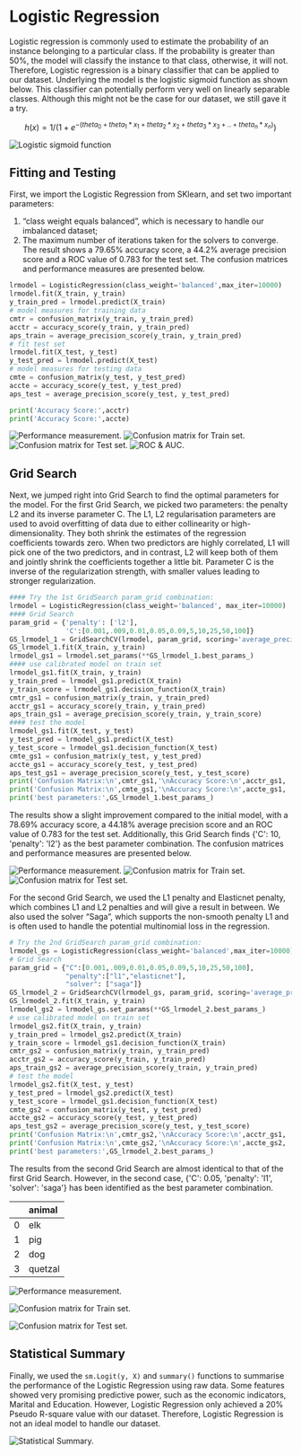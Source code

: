 # Logistic Regression
Logistic regression is commonly used to estimate the probability of an instance belonging to a particular class. If the probability is greater than 50%, the model will classify the instance to that class, otherwise, it will not. Therefore, Logistic regression is a binary classifier that can be applied to our dataset. Underlying the model is the logistic sigmoid function as shown below. This classifier can potentially perform very well on linearly separable classes. Although this might not be the case for our dataset, we still gave it a try.

$$h(x)=1 /\left(1+e^{-\left(t h e t a_{0}+t h e t a_{1} * x_{1}+t h e t a_{2} * x_{2}+t h e t a_{3} * x_{3}+. .+t h e t a_{n} * x_{n}\right)}\right)$$

![Logistic sigmoid function](https://miro.medium.com/max/1400/1*RqXFpiNGwdiKBWyLJc_E7g.png)

## Fitting and Testing
First, we import the Logistic Regression from SKlearn, and set two important parameters: 
1. “class weight equals balanced”, which is necessary to handle our imbalanced dataset; 
2. The maximum number of iterations taken for the solvers to converge. The result shows a 79.65% accuracy score, a 44.2% average precision score and a ROC value of 0.783 for the test set. The confusion matrices and performance measures are presented below.

```python
lrmodel = LogisticRegression(class_weight='balanced',max_iter=10000) 
lrmodel.fit(X_train, y_train)
y_train_pred = lrmodel.predict(X_train)
# model measures for training data
cmtr = confusion_matrix(y_train, y_train_pred)
acctr = accuracy_score(y_train, y_train_pred)
aps_train = average_precision_score(y_train, y_train_pred)
# fit test set 
lrmodel.fit(X_test, y_test)
y_test_pred = lrmodel.predict(X_test)
# model measures for testing data
cmte = confusion_matrix(y_test, y_test_pred)
accte = accuracy_score(y_test, y_test_pred)
aps_test = average_precision_score(y_test, y_test_pred)

print('Accuracy Score:',acctr)
print('Accuracy Score:',accte)
```
![Performance measurement.](../figures/6_1_LR_Scores.png)
![Confusion matrix for Train set.](../figures/6_1_LR_CM_Train.png)
![Confusion matrix for Test set.](../figures/6_1_LR_CM_Test.png)
![ROC & AUC.](../figures/6_1_LR_ROC.png)

## Grid Search
Next, we jumped right into Grid Search to find the optimal parameters for the model. For the first Grid Search, we picked two parameters: the penalty L2 and its inverse parameter C. The L1, L2 regularisation parameters are used to avoid overfitting of data due to either collinearity or high-dimensionality. They both shrink the estimates of the regression coefficients towards zero. When two predictors are highly correlated, L1 will pick one of the two predictors, and in contrast, L2 will keep both of them and jointly shrink the coefficients together a little bit. Parameter C is the inverse of the regularization strength, with smaller values leading to stronger regularization. 

```python
#### Try the 1st GridSearch param_grid combination:
lrmodel = LogisticRegression(class_weight='balanced', max_iter=10000)
#### Grid Search
param_grid = {'penalty': ['l2'],
              'C':[0.001,.009,0.01,0.05,0.09,5,10,25,50,100]}
GS_lrmodel_1 = GridSearchCV(lrmodel, param_grid, scoring='average_precision', n_jobs=-1)
GS_lrmodel_1.fit(X_train, y_train)
lrmodel_gs1 = lrmodel.set_params(**GS_lrmodel_1.best_params_)
#### use calibrated model on train set
lrmodel_gs1.fit(X_train, y_train)
y_train_pred = lrmodel_gs1.predict(X_train)
y_train_score = lrmodel_gs1.decision_function(X_train)
cmtr_gs1 = confusion_matrix(y_train, y_train_pred)
acctr_gs1 = accuracy_score(y_train, y_train_pred)
aps_train_gs1 = average_precision_score(y_train, y_train_score)
#### test the model
lrmodel_gs1.fit(X_test, y_test)
y_test_pred = lrmodel_gs1.predict(X_test)
y_test_score = lrmodel_gs1.decision_function(X_test)
cmte_gs1 = confusion_matrix(y_test, y_test_pred)
accte_gs1 = accuracy_score(y_test, y_test_pred)
aps_test_gs1 = average_precision_score(y_test, y_test_score)
print('Confusion Matrix:\n',cmtr_gs1,'\nAccuracy Score:\n',acctr_gs1, '\nAPS:\n',aps_train_gs1)
print('Confusion Matrix:\n',cmte_gs1,'\nAccuracy Score:\n',accte_gs1, '\nAPS:\n',aps_test_gs1)
print('best parameters:',GS_lrmodel_1.best_params_)
```

The results show a slight improvement compared to the initial model, with a 78.69% accuracy score, a 44.18% average precision score and an ROC value of 0.783 for the test set. Additionally, this Grid Search finds {'C': 10, 'penalty': 'l2'} as the best parameter combination. The confusion matrices and performance measures are presented below.

![Performance measurement.](../figures/6_2_GS1_Scores.png)
![Confusion matrix for Train set.](../figures/6_2_GS1_CM_Train.png)
![Confusion matrix for Test set.](../figures/6_2_GS1_CM_Test.png)

For the second Grid Search, we used the L1 penalty and Elasticnet penalty, which combines L1 and L2 penalties and will give a result in between. We also used the solver “Saga”, which supports the non-smooth penalty L1 and is often used to handle the potential multinomial loss in the regression.

```python
# Try the 2nd GridSearch param_grid combination:
lrmodel_gs = LogisticRegression(class_weight='balanced',max_iter=10000)
# Grid Search
param_grid = {"C":[0.001,.009,0.01,0.05,0.09,5,10,25,50,100], 
              "penalty":["l1","elasticnet"],
              "solver": ["saga"]}
GS_lrmodel_2 = GridSearchCV(lrmodel_gs, param_grid, scoring='average_precision', n_jobs=-1)
GS_lrmodel_2.fit(X_train, y_train)
lrmodel_gs2 = lrmodel_gs.set_params(**GS_lrmodel_2.best_params_)
# use calibrated model on train set
lrmodel_gs2.fit(X_train, y_train)
y_train_pred = lrmodel_gs2.predict(X_train)
y_train_score = lrmodel_gs1.decision_function(X_train)
cmtr_gs2 = confusion_matrix(y_train, y_train_pred)
acctr_gs2 = accuracy_score(y_train, y_train_pred)
aps_train_gs2 = average_precision_score(y_train, y_train_pred)
# test the model
lrmodel_gs2.fit(X_test, y_test)
y_test_pred = lrmodel_gs2.predict(X_test)
y_test_score = lrmodel_gs1.decision_function(X_test)
cmte_gs2 = confusion_matrix(y_test, y_test_pred)
accte_gs2 = accuracy_score(y_test, y_test_pred)
aps_test_gs2 = average_precision_score(y_test, y_test_score)
print('Confusion Matrix:\n',cmtr_gs2,'\nAccuracy Score:\n',acctr_gs1, '\nAPS:\n',aps_train_gs1)
print('Confusion Matrix:\n',cmte_gs2,'\nAccuracy Score:\n',accte_gs2, '\nAPS:\n',aps_test_gs2)
print('best parameters:',GS_lrmodel_2.best_params_)
```

The results from the second Grid Search are almost identical to that of the first Grid Search. However, in the second case, {'C': 0.05, 'penalty': 'l1', 'solver': 'saga'} has been identified as the best parameter combination.

|      | animal  |
| ---: | :------ |
|    0 | elk     |
|    1 | pig     |
|    2 | dog     |
|    3 | quetzal |

![Performance measurement.](../figures/6_2_GS2_Scores.png)

![Confusion matrix for Train set.](../figures/6_2_GS2_CM_Train.png)

![Confusion matrix for Test set.](../figures/6_2_GS2_CM_Test.png)

## Statistical Summary
Finally, we used the `sm.Logit(y, X)` and `summary()` functions to summarise the performance of the Logistic Regression using raw data. Some features showed very promising predictive power, such as the economic indicators, Marital and Education.
However, Logistic Regression only achieved a 20% Pseudo R-square value with our dataset. Therefore, Logistic Regression is not an ideal model to handle our dataset.

![Statistical Summary.](../figures/6_3_Statistics.png)
